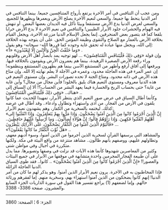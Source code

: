 ------------------------------------------------------------------------

ومن عجب أن التنافس في أمر الآخرة يرتفع بأرواح المتنافسين جميعا. بينما
التنافس في أمر الدنيا ينحط بها جميعا. والسعي لنعيم الآخرة يصلح الأرض
ويعمرها ويطهرها للجميع. والسعي لعرض الدنيا يدع الأرض مستنقعا وبيئا تأكل
فيه الديدان بعضها البعض. أو تنهش فيه الهوام والحشرات جلود الأبرار
الطيبين! والتنافس في نعيم الآخرة لا يدع الأرض خرابا بلقعا كما قد يتصور
بعض المنحرفين. إنما يجعل الإسلام الدنيا مزرعة الآخرة، ويجعل القيام
بخلافة الأرض بالعمار مع الصلاح والتقوى وظيفة المؤمن الحق. على أن يتوجه
بهذه الخلافة إلى الله، ويجعل منها عبادة له تحقق غاية وجوده كما قررها
الله- سبحانه- وهو يقول:  
«وَما خَلَقْتُ الْجِنَّ وَالْإِنْسَ إِلَّا لِيَعْبُدُونِ» «1» .  
وإن قولة «وَفِي ذلِكَ فَلْيَتَنافَسِ الْمُتَنافِسُونَ» ... لهو توجيه يمد بأبصار أهل
الأرض وقلوبهم وراء رقعة الأرض الصغيرة الزهيدة، بينما هم يعمرون الأرض
ويقومون بالخلافة فيها. ويرفعها إلى آفاق أرفع وأطهر من المستنقع الآسن
بينما هم يطهرون المستنقع وينظفونه! إن عمر المرء في هذه العاجلة محدود،
وعمره في الآجلة لا يعلم نهايته إلا الله. وإن متاع هذه الأرض في ذاته
محدود. ومتاع الجنة لا تحده تصورات البشر. وإن مستوى النعيم في هذه الدنيا
معروف ومستوى النعيم هناك يليق بالخلود! فأين مجال من مجال؟ وأين غاية من
غاية؟ حتى بحساب الربح والخسارة فيما يعهد البشر من الحساب؟! ألا إن السباق
إلى هناك.. «وَفِي ذلِكَ فَلْيَتَنافَسِ الْمُتَنافِسُونَ» ..  
وكأنما أطال السياق في عرض صور النعيم الذي ينتظر الأبرار، تمهيدا للحديث
عما كانوا يلقون في الأرض من الفجار. من أذى واستهزاء وتطاول وادعاء.. وقد
أطال في عرضه كذلك. ليختمه بالسخرية من الكفار، وهم يشهدون نعيم الأبرار:  
«إِنَّ الَّذِينَ أَجْرَمُوا كانُوا مِنَ الَّذِينَ آمَنُوا يَضْحَكُونَ. وَإِذا مَرُّوا بِهِمْ يَتَغامَزُونَ.
وَإِذَا انْقَلَبُوا إِلى أَهْلِهِمُ انْقَلَبُوا فَكِهِينَ. وَإِذا رَأَوْهُمْ قالُوا: إِنَّ هؤُلاءِ
لَضالُّونَ.. وَما أُرْسِلُوا عَلَيْهِمْ حافِظِينَ.. فَالْيَوْمَ الَّذِينَ آمَنُوا مِنَ الْكُفَّارِ يَضْحَكُونَ،
عَلَى الْأَرائِكِ يَنْظُرُونَ» ...  
«هَلْ ثُوِّبَ الْكُفَّارُ ما كانُوا يَفْعَلُونَ؟» ..  
والمشاهد التي يرسمها القرآن لسخرية الذين أجرموا من الذين آمنوا، وسوء
أدبهم معهم، وتطاولهم عليهم، ووصفهم بأنهم ظالون.. مشاهد منتزعة من واقع
البيئة في مكة. ولكنها متكررة في أجيال وفي مواطن شتى.  
وكثير من المعاصرين شهدوها كأنما هذه الآيات قد نزلت في وصفها وتصويرها.
مما يدل على أن طبيعة الفجار المجرمين واحدة متشابهة في موقفها من الأبرار
في جميع البيئات والعصور!! «إِنَّ الَّذِينَ أَجْرَمُوا كانُوا مِنَ الَّذِينَ آمَنُوا يَضْحَكُونَ»
.. كانوا.. فقد طوى السياق الدنيا العاجلة الزائلة.  
فإذا المخاطبون به في الآخرة. يرون نعيم الأبرار الذين آمنوا. وهو يذكر لهم
ما كان من أمر الدنيا! إنهم كانوا يضحكون من الذين آمنوا استهزاء بهم،
وسخرية منهم. إما لفقرهم ورثاثة حالهم. وإما لضعفهم (1) يراجع تفسير هذا
القول في سورة الذاريات الجزء السابع والعشرون. صفحة 3386- 3388.

------------------------------------------------------------------------

الجزء: 6 ¦ الصفحة: 3860

